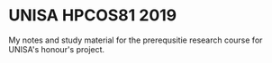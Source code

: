 # UNISA HPCOS81 2019

My notes and study material for the prerequsitie research course for UNISA's honour's project.

